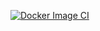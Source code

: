 [![Docker Image CI](https://github.com/dhohirpradana/web2pdf/actions/workflows/docker-image.yml/badge.svg)](https://github.com/dhohirpradana/web2pdf/actions/workflows/docker-image.yml)
